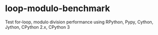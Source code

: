 loop-modulo-benchmark
=====================

Test for-loop, modulo division performance using RPython, Pypy, Cython, Jython, CPython 2.x, CPython 3